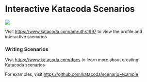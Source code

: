 # Interactive Katacoda Scenarios

[![](http://shields.katacoda.com/katacoda/amruthk1997/count.svg)](https://www.katacoda.com/amruthk1997 "Get your profile on Katacoda.com")

Visit https://www.katacoda.com/amruthk1997 to view the profile and interactive scenarios

### Writing Scenarios
Visit https://www.katacoda.com/docs to learn more about creating Katacoda scenarios

For examples, visit https://github.com/katacoda/scenario-example
